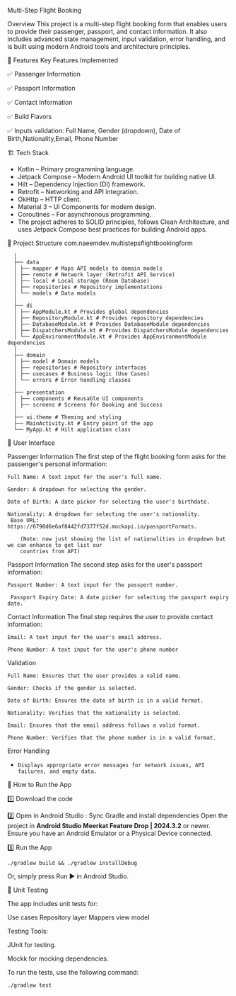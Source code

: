 Multi-Step Flight Booking

Overview
This project is a multi-step flight booking form that enables users to provide their passenger,
passport, and contact information. It also includes advanced state management,
input validation, error handling, and is built using modern Android tools and architecture
principles.

📌 Features
Key Features Implemented

✅ Passenger Information

✅ Passport Information

✅ Contact Information

✅ Build Flavors

✅ Inputs validation: Full Name, Gender (dropdown), Date of Birth,Nationality,Email, Phone Number

🏗️ Tech Stack

* Kotlin – Primary programming language.
* Jetpack Compose – Modern Android UI toolkit for building native UI.
* Hilt – Dependency Injection (DI) framework.
* Retrofit – Networking and API integration.
* OkHttp – HTTP client.
* Material 3 – UI Components for modern design.
* Coroutines – For asynchronous programming.
* The project adheres to SOLID principles, follows Clean Architecture, and uses Jetpack Compose best
  practices for building Android apps.

📂 Project Structure
com.naeemdev.multistepsflightbookingform

      │
      ├── data
      │ ├── mapper # Maps API models to domain models
      │ ├── remote # Network layer (Retrofit API Service)
      │ ├── local # Local storage (Room Database)
      │ ├── repositories # Repository implementations
      │ └── models # Data models
      │
      ├── di
      │ ├── AppModule.kt # Provides global dependencies
      │ ├── RepositoryModule.kt # Provides repository dependencies
      │ ├── DatabaseModule.kt # Provides DatabaseModule dependencies
      │ ├── DispatchersModule.kt # Provides DispatchersModule dependencies
      │ └── AppEnvironmentModule.kt # Provides AppEnvironmentModule dependencies
      │
      ├── domain
      │ ├── model # Domain models
      │ ├── repositories # Repository interfaces
      │ ├── usecases # Business logic (Use Cases)
      │ └── errors # Error handling classes
      │
      ├── presentation
      │ ├── components # Reusable UI components
      │ ├── screens # Screens for Booking and Success
      │
      ├── ui.theme # Theming and styling
      ├── MainActivity.kt # Entry point of the app
      └── MyApp.kt # Hilt application class




📱 User Interface

Passenger Information
    The first step of the flight booking form asks for the passenger's personal information:
    
    Full Name: A text input for the user's full name.
    
    Gender: A dropdown for selecting the gender.
    
    Date of Birth: A date picker for selecting the user's birthdate.
    
    Nationality: A dropdown for selecting the user's nationality.
     Base URL: https://6790d6e6af8442fd7377f52d.mockapi.io/passportFormats.
    
        (Note: now just showing the list of nationalities in dropdown but we can enhance to get list our
        countries from API)
        
     

Passport Information
    The second step asks for the user's passport information:
    
    Passport Number: A text input for the passport number.
    
     Passport Expiry Date: A date picker for selecting the passport expiry date.

Contact Information
    The final step requires the user to provide contact information:
    
    Email: A text input for the user's email address.
    
    Phone Number: A text input for the user's phone number

Validation

    Full Name: Ensures that the user provides a valid name.
    
    Gender: Checks if the gender is selected.
    
    Date of Birth: Ensures the date of birth is in a valid format.
    
    Nationality: Verifies that the nationality is selected.
    
    Email: Ensures that the email address follows a valid format.
    
    Phone Number: Verifies that the phone number is in a valid format.

Error Handling

*     Displays appropriate error messages for network issues, API failures, and empty data.

🚀 How to Run the App

1️⃣ Download the code

2️⃣ Open in Android Studio : Sync Gradle and install dependencies
Open the project in  **Android Studio Meerkat Feature Drop | 2024.3.2** or newer.
Ensure you have an Android Emulator or a Physical Device connected.

3️⃣ Run the App

    ./gradlew build && ./gradlew installDebug

Or, simply press Run ▶️ in Android Studio.


🧪 Unit Testing

The app includes unit tests for:

Use cases
Repository layer
Mappers
view model

Testing Tools:

JUnit for testing.

Mockk for mocking dependencies.

To run the tests, use the following command:

    ./gradlew test
